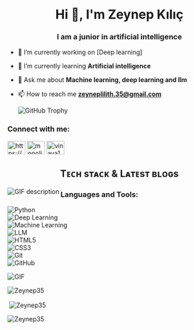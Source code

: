 <h1 align="center">Hi 👋, I'm Zeynep Kılıç</h1>
<h3 align="center">I am a junior in artificial intelligence</h3>




- 🔭 I’m currently working on [Deep learning]

- 🌱 I’m currently learning **Artificial intelligence**

- 💬 Ask me about **Machine learning, deep learning and llm**

- 📫 How to reach me **zeyneplilith.35@gmail.com**

  ![GitHub Trophy](https://github-profile-trophy.vercel.app/?username=Zeynep35)
  

<h3 align="left">Connect with me:</h3>
<p align="left">
<a href="https://www.linkedin.com/in/zeynep-k%C4%B1l%C4%B1%C3%A7-015518166/" target="blank"><img align="center" src="https://raw.githubusercontent.com/rahuldkjain/github-profile-readme-generator/master/src/images/icons/Social/linked-in-alt.svg" alt="https://www.linkedin.com/in/zeynep-k%C4%B1l%C4%B1%C3%A7-015518166/" height="30" width="40" /></a>
<a href="https://www.instagram.com/monolithos19/" target="blank"><img align="center" src="https://raw.githubusercontent.com/rahuldkjain/github-profile-readme-generator/master/src/images/icons/Social/instagram.svg" alt="monolithos19" height="30" width="40" /></a>
<a href="https://www.instagram.com/vinaya19.efrainno/" target="blank"><img align="center" src="https://raw.githubusercontent.com/rahuldkjain/github-profile-readme-generator/master/src/images/icons/Social/instagram.svg" alt="vinaya19.efrainno" height="30" width="40" /></a>
</p>

<h2 align="center">Tᴇᴄʜ sᴛᴀᴄᴋ & Lᴀᴛᴇsᴛ ʙʟᴏɢs</h2> 
<picture>
  <source media="(prefers-color-scheme: dark)" srcset="./Skills_Animation_Dark.gif">
  <source media="(prefers-color-scheme: light)" srcset="./Skills_Animation_White.gif">
  <img align="left" alt="GIF description" src="./Skills_Animation_White.gif">
</picture>

<h3 align="left">Languages and Tools:</h3>

![Python](https://img.shields.io/badge/Python-3776AB?style=for-the-badge&logo=python&logoColor=white)  
![Deep Learning](https://img.shields.io/badge/Deep%20Learning-%230076D6.svg?style=for-the-badge&logo=pytorch&logoColor=white)  
![Machine Learning](https://img.shields.io/badge/Machine%20Learning-%23F7931E.svg?style=for-the-badge&logo=scikitlearn&logoColor=white)  
![LLM](https://img.shields.io/badge/Large%20Language%20Models-%23FF6F00.svg?style=for-the-badge&logo=OpenAI&logoColor=white)  
![HTML5](https://img.shields.io/badge/HTML5-E34F26?style=for-the-badge&logo=html5&logoColor=white)  
![CSS3](https://img.shields.io/badge/CSS3-1572B6?style=for-the-badge&logo=css3&logoColor=white)  
![Git](https://img.shields.io/badge/Git-F05032?style=for-the-badge&logo=git&logoColor=white)  
![GitHub](https://img.shields.io/badge/GitHub-181717?style=for-the-badge&logo=github&logoColor=white)  

![GIF]("C:\Users\acer\Desktop\api\.venv\Skills_Animation_White.gif")









<p><img align="center" src="https://github-readme-streak-stats.herokuapp.com/?user=Zeynep35&" alt="Zeynep35" /></p>
<p>&nbsp;<img align="center" src="https://github-readme-stats.vercel.app/api?username=Zeynep35&show_icons=true&locale=en" alt="Zeynep35" /></p>
<p><img align="left" src="https://github-readme-stats.vercel.app/api/top-langs?username=Zeynep35&show_icons=true&locale=en&layout=compact" alt="Zeynep35" /></p>

